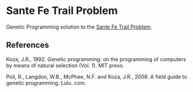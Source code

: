# Sante Fe Trail Problem
Genetic Programming solution to the [Sante Fe Trail Problem](https://en.wikipedia.org/wiki/Santa_Fe_Trail_problem).

## References
Koza, J.R., 1992. Genetic programming: on the programming of computers by means of natural selection (Vol. 1). MIT press.

Poli, R., Langdon, W.B., McPhee, N.F. and Koza, J.R., 2008. A field guide to genetic programming. Lulu. com.
